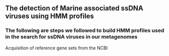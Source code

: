 ## The detection of Marine associated ssDNA viruses using HMM profiles
### The following are steps we followed to build HMM profiles used in the search for ssDNA viruses in our metagenomes
Acquisition of reference gene sets from the NCBI

